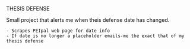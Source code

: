 THESIS DEFENSE

Small project that alerts me when theis defense date has changed.

	- Scrapes PEIpal web page for date info
	- If date is no longer a placeholder emails-me the exact that of my thesis defense
